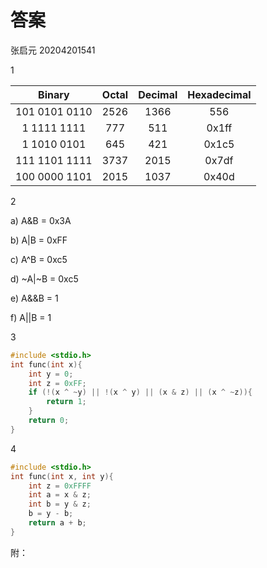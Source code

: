 # 答案

张启元 20204201541

1

| Binary | Octal | Decimal | Hexadecimal |
|:--------:|:-------:|:---------:|:-------------:|
|101 0101 0110| 2526| 1366| 556|
| 1 1111 1111| 777| 511| 0x1ff|
|1 1010 0101| 645| 421|0x1c5|
| 111 1101 1111|3737 |2015|0x7df |
|100 0000 1101 | 2015 | 1037| 0x40d|

2

a) A&B = 0x3A

b) A|B = 0xFF

c) A^B = 0xc5

d) ~A|~B = 0xc5

e) A&&B = 1

f) A||B = 1

3

```C
#include <stdio.h>
int func(int x){
    int y = 0;
    int z = 0xFF;
    if (!(x ^ ~y) || !(x ^ y) || (x & z) || (x ^ ~z)){
        return 1;
    }
    return 0;
}
```

4

```C
#include <stdio.h>
int func(int x, int y){
    int z = 0xFFFF
    int a = x & z;
    int b = y & z;
    b = y - b;
    return a + b;
}
```

附：


